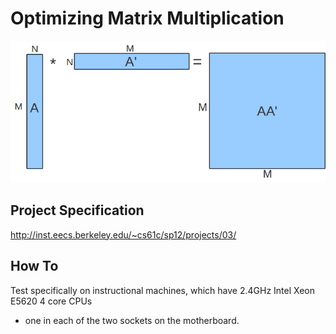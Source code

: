 Optimizing Matrix Multiplication
===============================

![matrix](https://github.com/knd/BerkeleyEducation/raw/master/CS61C/proj3/matrixMul.png)

Project Specification
---

http://inst.eecs.berkeley.edu/~cs61c/sp12/projects/03/

How To
---

Test specifically on instructional machines, which have 2.4GHz Intel Xeon E5620 4 core CPUs
- one in each of the two sockets on the motherboard.
